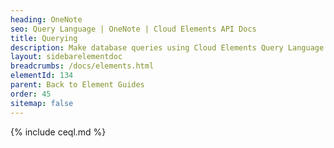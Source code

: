 ```yaml
---
heading: OneNote
seo: Query Language | OneNote | Cloud Elements API Docs
title: Querying
description: Make database queries using Cloud Elements Query Language.
layout: sidebarelementdoc
breadcrumbs: /docs/elements.html
elementId: 134
parent: Back to Element Guides
order: 45
sitemap: false
---
```


{% include ceql.md %}

